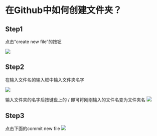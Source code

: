 # 在Github中如何创建文件夹？
## Step1
点击“create new file”的按钮

![](https://github.com/dengxiangliu/MyCoding/blob/master/GitHub-git/GitHub%20for%20Unity/GitHub/TSetImage/CreateFile.png)

## Step2
在输入文件名的输入框中输入文件夹名字

![](https://github.com/dengxiangliu/MyCoding/blob/master/Unity3D/GitHub/TSetImage/InputFilesName.png)

输入文件夹的名字后按键盘上的 / 即可将刚刚输入的文件名变为文件夹名
![](https://github.com/dengxiangliu/MyCoding/blob/master/Unity3D/GitHub/TSetImage/Inputfilename.png)

## Step3
点击下面的commit new file
![](https://github.com/dengxiangliu/MyCoding/blob/master/GitHub-git/GitHub%20for%20Unity/GitHub/TSetImage/CommitNewfile.png)


